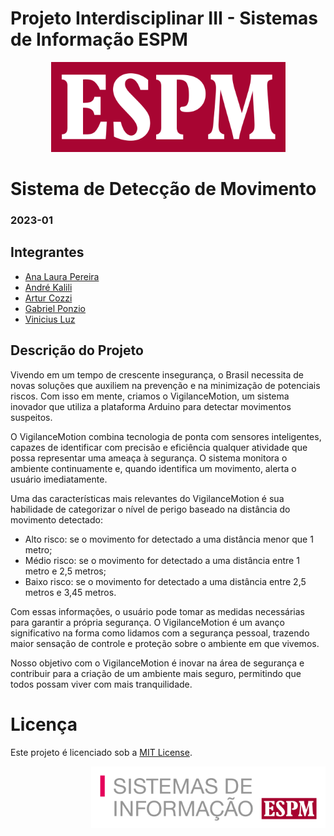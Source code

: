 # Projeto Interdisciplinar III - Sistemas de Informação ESPM

<p align="center">
    <a href="https://www.espm.br/cursos-de-graduacao/sistemas-de-informacao/"><img src="https://raw.githubusercontent.com/tech-espm/misc-template/main/logo.png" alt="Sistemas de Informação ESPM" style="width: 375px;"/></a>
</p>

# Sistema de Detecção de Movimento 
### 2023-01

## Integrantes
- [Ana Laura Pereira](https://github.com/anacatarinop/tech-espm/)
- [André Kalili](https://github.com/AndreKalili/tech-espm/)
- [Artur Cozzi](https://github.com/ArturCozzi/tech-espm/)
- [Gabriel Ponzio]( https://github.com/WoLF-Ponzio/tech-espm/)
- [Vinicius Luz](https://github.comViniciusSMLuz/tech-espm/)


## Descrição do Projeto

Vivendo em um tempo de crescente insegurança, o Brasil necessita de novas soluções que auxiliem na prevenção e na minimização de potenciais riscos. Com isso em mente, criamos o VigilanceMotion, um sistema inovador que utiliza a plataforma Arduino para detectar movimentos suspeitos.

O VigilanceMotion combina tecnologia de ponta com sensores inteligentes, capazes de identificar com precisão e eficiência qualquer atividade que possa representar uma ameaça à segurança. O sistema monitora o ambiente continuamente e, quando identifica um movimento, alerta o usuário imediatamente.

Uma das características mais relevantes do VigilanceMotion é sua habilidade de categorizar o nível de perigo baseado na distância do movimento detectado:

- Alto risco: se o movimento for detectado a uma distância menor que 1 metro;
- Médio risco: se o movimento for detectado a uma distância entre 1 metro e 2,5 metros;
- Baixo risco: se o movimento for detectado a uma distância entre 2,5 metros e 3,45 metros.

Com essas informações, o usuário pode tomar as medidas necessárias para garantir a própria segurança. O VigilanceMotion é um avanço significativo na forma como lidamos com a segurança pessoal, trazendo maior sensação de controle e proteção sobre o ambiente em que vivemos.

Nosso objetivo com o VigilanceMotion é inovar na área de segurança e contribuir para a criação de um ambiente mais seguro, permitindo que todos possam viver com mais tranquilidade.

# Licença

Este projeto é licenciado sob a [MIT License](https://github.com/tech-espm/misc-template/blob/main/LICENSE).

<p align="right">
    <a href="https://www.espm.br/cursos-de-graduacao/sistemas-de-informacao/"><img src="https://raw.githubusercontent.com/tech-espm/misc-template/main/logo-si-512.png" alt="Sistemas de Informação ESPM" style="width: 375px;"/></a>
</p>
